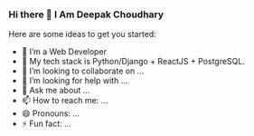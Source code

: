 ### Hi there 👋 I Am Deepak Choudhary

Here are some ideas to get you started:

- 🔭 I’m a Web Developer 
- 🌱 My tech stack is Python/Django + ReactJS + PostgreSQL.
- 👯 I’m looking to collaborate on ...
- 🤔 I’m looking for help with ...
- 💬 Ask me about ...
- 📫 How to reach me: ...
- 😄 Pronouns: ...
- ⚡ Fun fact: ...

